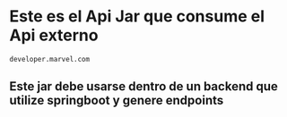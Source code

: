 # Este es el Api Jar que consume el Api externo

    developer.marvel.com

## Este jar debe usarse dentro de un backend que utilize springboot y genere endpoints